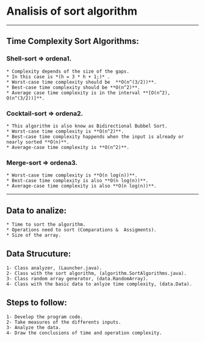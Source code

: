 # Analisis of sort algorithm

---
## Time Complexity Sort Algorithms:

### Shell-sort => ordena1.
    * Complexity depends of the size of the gaps.
    * In this case is *(h = 3 * h + 1;)* .
    * Worst-case time complexity should be  **O(n^(3/2))**.
    * Best-case time complexity should be **O(n^2)**.
    * Average case time complexity is in the interval **[O(n^2), O(n^(3/2))]**.

### Cocktail-sort => ordena2.
    * This algorithm is also know as Bidirectional Bubbel Sort.
    * Worst-case time complexity is **O(n^2)**.
    * Best-case time complexity happends when the input is already or nearly sorted **O(n)**.
    * Average-case time complexity is **O(n^2)**.

### Merge-sort => ordena3. 
    * Worst-case time complexity is **O(n log(n))**.
    * Best-case time complexity is also **O(n log(n))**.
    * Average-case time complexity is also **O(n log(n))**.

---
## Data to analize:
	* Time to sort the algorithm.
	* Operations need to sort (Comparations &  Assigments).
	* Size of the array.

##  Data Strucuture:
	1- Class analyzer, (Launcher.java).
	2- Class with the sort algorithm, (algorithm.SortAlgorithms.java).
    3- Class random array generator, (data.RandomArray).
    4- Class with the basic data to anlyze time complexity, (data.Data).

## Steps to follow:
	1- Develop the program code.
	2- Take measures of the differents inputs.
	3- Analyze the data.
	4- Draw the conclusions of time and operation complexity.

